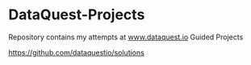 # DataQuest-Projects

Repository contains my attempts at www.dataquest.io Guided Projects

https://github.com/dataquestio/solutions

